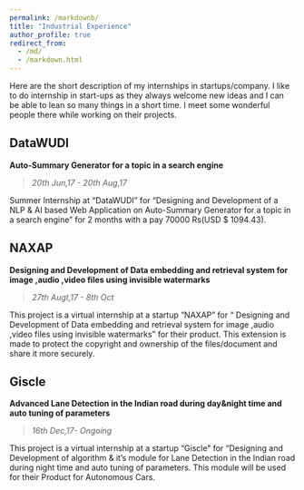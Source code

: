 ```yaml
---
permalink: /markdownb/
title: "Industrial Experience"
author_profile: true
redirect_from: 
  - /md/
  - /markdown.html
---
```

Here are the short description of my internships in startups/company. I like to do internship in start-ups as they always welcome new ideas and I can be able to lean so many things in a short time. I meet some wonderful people there while working on their projects.

## DataWUDI 
**Auto-Summary Generator for a topic in a search engine**

> *20th Jun,17 - 20th Aug,17*

Summer Internship at “DataWUDI” for “Designing and Development of a NLP & AI based Web Application on Auto-Summary Generator for a topic in a search engine” for 2 months with a pay 70000 Rs(USD $ 1094.43).

## NAXAP
**Designing and Development of  Data embedding and retrieval system for  image ,audio ,video files using invisible watermarks**

> *27th Augt,17 - 8th Oct*     

This project is a virtual internship at a startup  “NAXAP”  for “ Designing and Development of  Data embedding and retrieval system for  image ,audio ,video files using invisible watermarks” for their product. This extension is made to protect the copyright and ownership of the files/document and share it more securely.

## Giscle
**Advanced Lane Detection in the Indian road during day&night time and auto tuning of parameters**   

> *16th Dec,17- Ongoing* 

This project is a virtual internship at a startup “Giscle” for “Designing and Development of algorithm & it’s module for Lane Detection in the Indian road during night time and auto tuning of parameters. This module will be used for their Product for Autonomous Cars.

